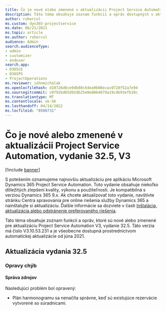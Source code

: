 ```yaml
---
title: Čo je nové alebo zmenené v aktualizácii Project Service Automation, vydanie 32.5, V3
description: Táto téma obsahuje zoznam funkcií a opráv dostupných v aktualizácii Project Service Automation, vydanie 32.5, V3
author: ruhercul
ms.custom: dyn365-projectservice
ms.date: 06/21/2021
ms.topic: article
ms.author: ruhercul
audience: Admin
search.audienceType:
- admin
- customizer
- enduser
search.app:
- D365CE
- D365PS
- ProjectOperations
ms.reviewer: johnmichalak
ms.openlocfilehash: d10726d6ce9db80c64ea9b08ecac0728f52a7e94
ms.sourcegitcommit: c0792bd65d92db25e0e8864879a19c4b93efb10c
ms.translationtype: MT
ms.contentlocale: sk-SK
ms.lasthandoff: 04/14/2022
ms.locfileid: "8586731"
---
```

# <a name="whats-new-or-changed-in-project-service-automation-update-release-325-v3"></a>Čo je nové alebo zmenené v aktualizácii Project Service Automation, vydanie 32.5, V3

[!include [banner](../includes/psa-now-project-operations.md)]

S potešením oznamujeme najnovšiu aktualizáciu pre aplikáciu Microsoft Dynamics 365 Project Service Automation. Toto vydanie obsahuje niekoľko dôležitých zlepšení kvality, výkonu a použiteľnosti. Je kompatibilná s verziou Dynamics 365 9.x. Ak chcete aktualizovať toto vydanie, navštívte stránku Centra spravovania pre online riešenia služby Dynamics 365 a nainštalujte si aktualizáciu. Ďalšie informácie sa dozviete v časti [Inštalácia, aktualizácia alebo odstránenie preferovaného riešenia](/power-platform/admin/install-remove-preferred-solution).

Táto téma obsahuje zoznam funkcií a opráv, ktoré sú nové alebo zmenené pre aktualizáciu Project Service Automation V3, vydanie 32.5. Táto verzia má číslo V3.10.53.231 a je všeobecne dostupná prostredníctvom automatickej aktualizácie od júna 2021.

## <a name="update-release-325"></a>Aktualizácia vydania 32.5

### <a name="bug-fixes"></a>Opravy chýb

#### <a name="resource-management"></a>Správa zdrojov

Nasledujúci problém bol opravený:

- Plán harmonogramu sa nenačíta správne, keď sú existujúce rezervácie vytvorené so súradnicami.


